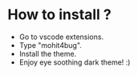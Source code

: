 # How to install ?
* Go to vscode extensions.
* Type "mohit4bug".
* Install the theme.
* Enjoy eye soothing dark theme! :)
